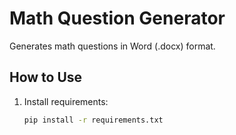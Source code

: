 # Math Question Generator

Generates math questions in Word (.docx) format.

## How to Use

1. Install requirements:
   ```bash
   pip install -r requirements.txt

